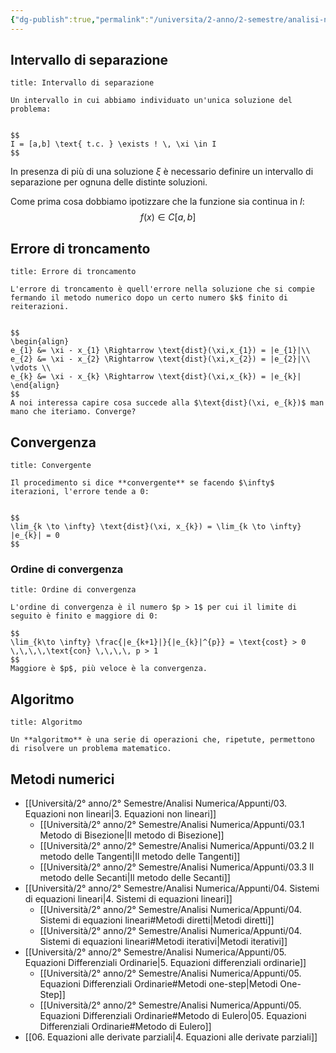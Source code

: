 ```yaml
---
{"dg-publish":true,"permalink":"/universita/2-anno/2-semestre/analisi-numerica/appunti/01-introduzione-ai-metodi-numerici/"}
---
```



## Intervallo di separazione

```ad-Definizione
title: Intervallo di separazione

Un intervallo in cui abbiamo individuato un'unica soluzione del problema:


$$
I = [a,b] \text{ t.c. } \exists ! \, \xi \in I
$$

```

In presenza di più di una soluzione $\xi$ è necessario definire un intervallo di separazione per ognuna delle distinte soluzioni.

Come prima cosa dobbiamo ipotizzare che la funzione sia continua in $I$:
$$
f(x) \in C [a,b]
$$

## Errore di troncamento

```ad-Definizione
title: Errore di troncamento

L'errore di troncamento è quell'errore nella soluzione che si compie fermando il metodo numerico dopo un certo numero $k$ finito di reiterazioni.


$$
\begin{align}
e_{1} &= \xi - x_{1} \Rightarrow \text{dist}(\xi,x_{1}) = |e_{1}|\\
e_{2} &= \xi - x_{2} \Rightarrow \text{dist}(\xi,x_{2}) = |e_{2}|\\
\vdots \\
e_{k} &= \xi - x_{k} \Rightarrow \text{dist}(\xi,x_{k}) = |e_{k}|
\end{align}
$$
A noi interessa capire cosa succede alla $\text{dist}(\xi, e_{k})$ man mano che iteriamo. Converge?
```

## Convergenza

```ad-Definizione
title: Convergente

Il procedimento si dice **convergente** se facendo $\infty$ iterazioni, l'errore tende a 0:


$$
\lim_{k \to \infty} \text{dist}(\xi, x_{k}) = \lim_{k \to \infty} |e_{k}| = 0
$$
```

### Ordine di convergenza

```ad-Definizione
title: Ordine di convergenza

L'ordine di convergenza è il numero $p > 1$ per cui il limite di seguito è finito e maggiore di 0:

$$
\lim_{k\to \infty} \frac{|e_{k+1}|}{|e_{k}|^{p}} = \text{cost} > 0 \,\,\,\,\text{con} \,\,\,\, p > 1
$$
Maggiore è $p$, più veloce è la convergenza.

```

## Algoritmo

```ad-Definizione
title: Algoritmo

Un **algoritmo** è una serie di operazioni che, ripetute, permettono di risolvere un problema matematico.

```


## Metodi numerici
- [[Università/2° anno/2° Semestre/Analisi Numerica/Appunti/03. Equazioni non lineari\|3. Equazioni non lineari]]
	- [[Università/2° anno/2° Semestre/Analisi Numerica/Appunti/03.1 Metodo di Bisezione\|Il metodo di Bisezione]]
	- [[Università/2° anno/2° Semestre/Analisi Numerica/Appunti/03.2 Il metodo delle Tangenti\|Il metodo delle Tangenti]]
	- [[Università/2° anno/2° Semestre/Analisi Numerica/Appunti/03.3 Il metodo delle Secanti\|Il metodo delle Secanti]]
- [[Università/2° anno/2° Semestre/Analisi Numerica/Appunti/04. Sistemi di equazioni lineari\|4. Sistemi di equazioni lineari]]
	- [[Università/2° anno/2° Semestre/Analisi Numerica/Appunti/04. Sistemi di equazioni lineari#Metodi diretti\|Metodi diretti]]
	- [[Università/2° anno/2° Semestre/Analisi Numerica/Appunti/04. Sistemi di equazioni lineari#Metodi iterativi\|Metodi iterativi]]
- [[Università/2° anno/2° Semestre/Analisi Numerica/Appunti/05. Equazioni Differenziali Ordinarie\|5. Equazioni differenziali ordinarie]]
	- [[Università/2° anno/2° Semestre/Analisi Numerica/Appunti/05. Equazioni Differenziali Ordinarie#Metodi one-step\|Metodi One-Step]]
	- [[Università/2° anno/2° Semestre/Analisi Numerica/Appunti/05. Equazioni Differenziali Ordinarie#Metodo di Eulero\|05. Equazioni Differenziali Ordinarie#Metodo di Eulero]]
- [[06. Equazioni alle derivate parziali\|4. Equazioni alle derivate parziali]]



